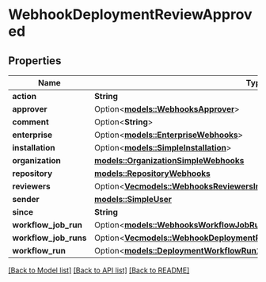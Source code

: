 # WebhookDeploymentReviewApproved

## Properties

Name | Type | Description | Notes
------------ | ------------- | ------------- | -------------
**action** | **String** |  | 
**approver** | Option<[**models::WebhooksApprover**](webhooks_approver.md)> |  | [optional]
**comment** | Option<**String**> |  | [optional]
**enterprise** | Option<[**models::EnterpriseWebhooks**](enterprise-webhooks.md)> |  | [optional]
**installation** | Option<[**models::SimpleInstallation**](simple-installation.md)> |  | [optional]
**organization** | [**models::OrganizationSimpleWebhooks**](organization-simple-webhooks.md) |  | 
**repository** | [**models::RepositoryWebhooks**](repository-webhooks.md) |  | 
**reviewers** | Option<[**Vec<models::WebhooksReviewersInner>**](webhooks_reviewers_inner.md)> |  | [optional]
**sender** | [**models::SimpleUser**](simple-user.md) |  | 
**since** | **String** |  | 
**workflow_job_run** | Option<[**models::WebhooksWorkflowJobRun**](webhooks_workflow_job_run.md)> |  | [optional]
**workflow_job_runs** | Option<[**Vec<models::WebhookDeploymentReviewApprovedWorkflowJobRunsInner>**](webhook_deployment_review_approved_workflow_job_runs_inner.md)> |  | [optional]
**workflow_run** | Option<[**models::DeploymentWorkflowRun1**](Deployment_Workflow_Run_1.md)> |  | 

[[Back to Model list]](../README.md#documentation-for-models) [[Back to API list]](../README.md#documentation-for-api-endpoints) [[Back to README]](../README.md)


